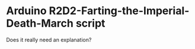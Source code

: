 Arduino R2D2-Farting-the-Imperial-Death-March script
====================================================

Does it really need an explanation?
